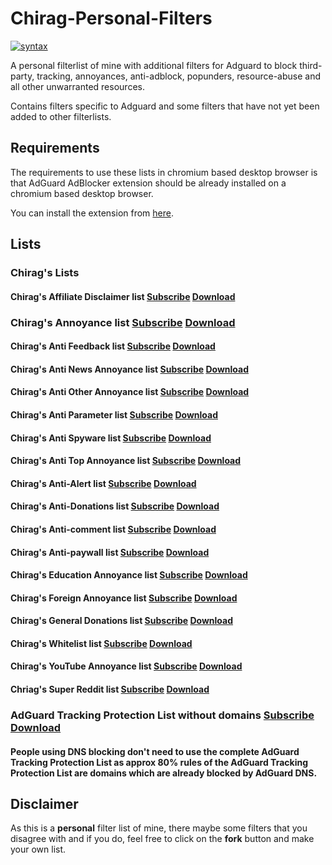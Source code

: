 # Chirag-Personal-Filters

[![syntax](https://img.shields.io/badge/syntax-AdGuard-%23c61300.svg)](https://kb.adguard.com/en/general/how-to-create-your-own-ad-filters)

A personal filterlist of mine with additional filters for Adguard to block third-party, tracking, annoyances, anti-adblock, popunders, resource-abuse and all other unwarranted resources.

Contains filters specific to Adguard and some filters that have not yet been added to other filterlists.

## Requirements

The requirements to use these lists in chromium based desktop browser is that AdGuard AdBlocker extension should be already installed on a chromium based desktop browser.

You can install the extension from [here](https://chrome.google.com/webstore/detail/adguard-adblocker/bgnkhhnnamicmpeenaelnjfhikgbkllg).

## Lists



### Chirag's Lists

#### Chirag's Affiliate Disclaimer list [Subscribe](https://subscribe.adblockplus.org/?location=https://raw.githubusercontent.com/chirag127/adblock/main/AD.txt) [Download](https://raw.githubusercontent.com/chirag127/adblock/main/AD.txt)

### Chirag's Annoyance list [Subscribe](https://subscribe.adblockplus.org/?location=https://raw.githubusercontent.com/chirag127/adblock/main/AAll.txt) [Download](https://raw.githubusercontent.com/chirag127/adblock/main/A.txt)


#### Chirag's Anti Feedback list [Subscribe](https://subscribe.adblockplus.org/?location=https://raw.githubusercontent.com/chirag127/##adblock/main/FE.txt) [Download](https://raw.githubusercontent.com/chirag127/adblock/main/FE.txt)

#### Chirag's Anti News Annoyance list [Subscribe](https://subscribe.adblockplus.org/?location=https://raw.githubusercontent.com/chirag127/##adblock/main/N.txt) [Download](https://raw.githubusercontent.com/chirag127/adblock/main/N.txt)

#### Chirag's Anti Other Annoyance list [Subscribe](https://subscribe.adblockplus.org/?location=https://raw.githubusercontent.com/Chirag127/adblock/main/O.txt) [Download](https://raw.githubusercontent.com/chirag127/adblock/main/O.txt)

#### Chirag's Anti Parameter list [Subscribe](https://subscribe.adblockplus.org/?location=https://raw.githubusercontent.com/chirag127/##adblock/main/P.txt) [Download](https://raw.githubusercontent.com/chirag127/adblock/main/P.txt)

#### Chirag's Anti Spyware list [Subscribe](https://subscribe.adblockplus.org/?location=https://raw.githubusercontent.com/chirag127/##adblock/main/S.txt) [Download](https://raw.githubusercontent.com/chirag127/adblock/main/S.txt)

#### Chirag's Anti Top Annoyance list [Subscribe](https://subscribe.adblockplus.org/?location=https://raw.githubusercontent.com/chirag127/##adblock/main/T.txt) [Download](https://raw.githubusercontent.com/chirag127/adblock/main/T.txt)

#### Chirag's Anti-Alert list [Subscribe](https://subscribe.adblockplus.org/?location=https://raw.githubusercontent.com/chirag127/adblock/main/AL.txt) [Download](https://raw.githubusercontent.com/chirag127/adblock/main/AL.txt)

#### Chirag's Anti-Donations list [Subscribe](https://subscribe.adblockplus.org/?location=https://raw.githubusercontent.com/chirag127/adblock/main/D.txt) [Download](https://raw.githubusercontent.com/chirag127/adblock/main/D.txt)

#### Chirag's Anti-comment list [Subscribe](https://subscribe.adblockplus.org/?location=https://raw.githubusercontent.com/chirag127/adblock/main/C.txt) [Download](https://raw.githubusercontent.com/chirag127/adblock/main/C.txt)

#### Chirag's Anti-paywall list [Subscribe](https://subscribe.adblockplus.org/?location=https://raw.githubusercontent.com/chirag127/adblock/main/APWL.txt) [Download](https://raw.githubusercontent.com/chirag127/adblock/main/APWL.txt)

#### Chirag's Education Annoyance list [Subscribe](https://subscribe.adblockplus.org/?location=https://raw.githubusercontent.com/chirag127/##adblock/main/E.txt) [Download](https://raw.githubusercontent.com/chirag127/adblock/main/E.txt)

#### Chirag's Foreign Annoyance list [Subscribe](https://subscribe.adblockplus.org/?location=https://raw.githubusercontent.com/chirag127/##adblock/main/F.txt) [Download](https://raw.githubusercontent.com/chirag127/adblock/main/F.txt)

#### Chirag's General Donations list [Subscribe](https://subscribe.adblockplus.org/?location=https://raw.githubusercontent.com/chirag127/adblock/main/GD.txt) [Download](https://raw.githubusercontent.com/chirag127/adblock/main/GD.txt)

#### Chirag's Whitelist list [Subscribe](https://subscribe.adblockplus.org/?location=https://raw.githubusercontent.com/chirag127/adblock/##main/W.txt) [Download](https://raw.githubusercontent.com/chirag127/adblock/main/W.txt)

#### Chirag's YouTube Annoyance list [Subscribe](https://subscribe.adblockplus.org/?location=https://raw.githubusercontent.com/chirag127/adblock/main/YT.txt) [Download](https://raw.githubusercontent.com/chirag127/adblock/main/YT.txt)

#### Chriag's Super Reddit list [Subscribe](https://subscribe.adblockplus.org/?location=https://raw.githubusercontent.com/chirag127/adblock/main/SR.txt) [Download](https://raw.githubusercontent.com/chirag127/adblock/main/SR.txt)

### AdGuard Tracking Protection List without domains [Subscribe](https://subscribe.adblockplus.org/?location=https://raw.githubusercontent.com/chirag127/adblock/main/Include/AdGuard/ATPWD.txt) [Download](https://raw.githubusercontent.com/chirag127/adblock/main/Include/AdGuard/ATPWD.txt)

#### People using DNS blocking don't need to use the complete AdGuard Tracking Protection List as approx 80% rules of the AdGuard Tracking Protection List are domains which are already blocked by AdGuard DNS.

## Disclaimer

As this is a **personal** filter list of mine, there maybe some filters that you disagree with and if you do, feel free to click on the **fork** button and make your own list.
